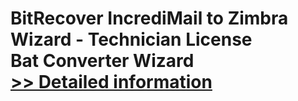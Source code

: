 # BitRecover IncrediMail to Zimbra Wizard - Technician License<br />Bat Converter Wizard<br />[>> Detailed information](https://secure.shareit.com/shareit/product.html?productid=300958785&affiliateid=200057808)